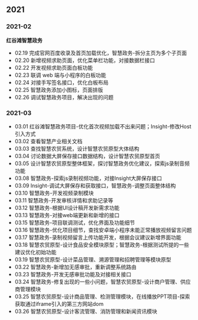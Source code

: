 ## 2021

### 2021-02

**红谷滩智慧政务**

- 02.19 完成官网百度收录及首页加载优化，智慧政务-拆分主页为多个子页面
- 02.20 新增视频求助页面，优化菜单栏功能，对接数据栏接口
- 02.22 开发视频求助页面白板功能
- 02.23 联调 web 端与小程序的白板功能
- 02.24 对接手写签名接口，优化白板布局
- 02.25 智慧政务添加小图标，页面排版
- 02.26 调试智慧政务项目，解决出现的问题

### 2021-03
  - 03.01 红谷滩智慧政务项目-优化首次视频加载不出来问题；Insight-修改Host引入方式
  - 03.02 查看智慧产业相关文档
  - 03.03 查找智慧农贸系统，设计智慧农贸原型大体结构
  - 03.04 讨论数据大屏保存接口数据结构，设计智慧农贸原型首页
  - 03.05 设计智慧农贸原型整体框架，探讨智慧政务优化建议，探索js录制音频功能
  - 03.08 智慧政务-探索js录制视频功能，对接Insight大屏保存接口
  - 03.09 Insight-调试大屏保存和获取接口，智慧政务-调整页面整体结构
  - 03.10 智慧政务-开发视频录制模块
  - 03.11 智慧政务-开发审核详情和求助记录等
  - 03.12 智慧政务-根据UI设计稿开发新需求功能
  - 03.13 智慧政务-对接web端更新和新增的接口
  - 03.15 智慧政务-项目联调测试，优化界面及功能细节
  - 03.16 智慧政务-优化项目细节，查找安卓端小程序未能正常播放视频留言问题
  - 03.17 智慧政务-录制视频留言上传功能开发，根据会议建议新增界面功能
  - 03.18 智慧农贸原型-设计食品安全模块原型；智慧政务-根据测试所提的一些建议优化初始功能
  - 03.19 智慧农贸原型-设计菜品管理、溯源管理和招聘管理等模块原型
  - 03.22 智慧政务-新增加无感审批，重新调整系统路由
  - 03.23 智慧政务-开发无感审批功能及对接相关接口
  - 03.24 智慧政务-修复出现的一些小问题，智慧农贸原型-设计商户管理、供应商管理模块
  - 03.25 智慧农贸原型-设计商品管理、检测管理模块，在线播放PPT项目-探索获取通过iframe引入的第三方网站dom
  - 03.26 智慧农贸原型-设计客流管理、消防管理和新闻资讯模块
